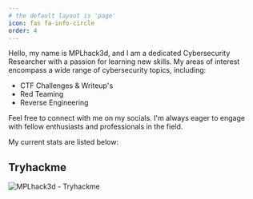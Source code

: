 ```yaml
---
# the default layout is 'page'
icon: fas fa-info-circle
order: 4
---
```


Hello, my name is MPLhack3d, and I am a dedicated Cybersecurity Researcher with a passion for learning new skills. My areas of interest encompass a wide range of cybersecurity topics, including:

- CTF Challenges & Writeup's
- Red Teaming
- Reverse Engineering
 
Feel free to connect with me on my socials. I'm always eager to engage with fellow enthusiasts and professionals in the field.

My current stats are listed below:

## Tryhackme
<img src="https://tryhackme-badges.s3.amazonaws.com/MPLhack3d.png" alt="MPLhack3d - Tryhackme" />
